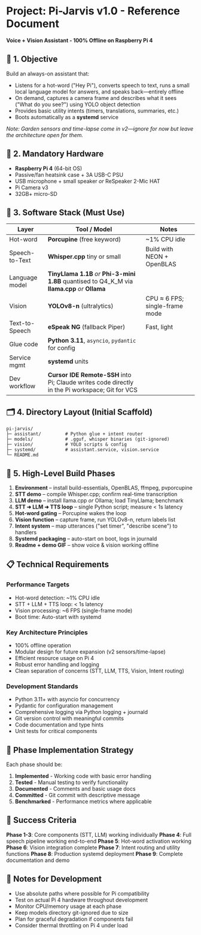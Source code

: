 # Project: Pi-Jarvis v1.0 - Reference Document

**Voice + Vision Assistant - 100% Offline on Raspberry Pi 4**

## 🏁 1. Objective

Build an always-on assistant that:
- Listens for a hot-word ("Hey Pi"), converts speech to text, runs a small local language model for answers, and speaks back—entirely offline
- On demand, captures a camera frame and describes what it sees ("What do you see?") using YOLO object detection
- Provides basic utility intents (timers, translations, summaries, etc.)
- Boots automatically as a **systemd** service

*Note: Garden sensors and time-lapse come in v2—ignore for now but leave the architecture open for them.*

## 🧩 2. Mandatory Hardware

- **Raspberry Pi 4** (64-bit OS)
- Passive/fan heatsink case + 3A USB-C PSU
- USB microphone + small speaker *or* ReSpeaker 2-Mic HAT
- Pi Camera v3
- 32GB+ micro-SD

## 🔧 3. Software Stack (Must Use)

| Layer | Tool / Model | Notes |
|-------|-------------|-------|
| Hot-word | **Porcupine** (free keyword) | ~1% CPU idle |
| Speech-to-Text | **Whisper.cpp** tiny or small | Build with NEON + OpenBLAS |
| Language model | **TinyLlama 1.1B** *or* **Phi-3-mini 1.8B** quantised to Q4_K_M via **llama.cpp** *or* **Ollama** | |
| Vision | **YOLOv8-n** (ultralytics) | CPU ≈ 6 FPS; single-frame mode |
| Text-to-Speech | **eSpeak NG** (fallback Piper) | Fast, light |
| Glue code | **Python 3.11**, `asyncio`, `pydantic` for config | |
| Service mgmt | **systemd** units | |
| Dev workflow | **Cursor IDE Remote-SSH** into Pi; Claude writes code directly in the Pi workspace; Git for VCS | |

## 🗂️ 4. Directory Layout (Initial Scaffold)

```
pi-jarvis/
├─ assistant/         # Python glue + intent router
├─ models/            # .gguf, whisper binaries (git-ignored)
├─ vision/            # YOLO scripts & config
├─ systemd/           # assistant.service, vision.service
└─ README.md
```

## 🚀 5. High-Level Build Phases

1. **Environment** – install build-essentials, OpenBLAS, ffmpeg, pvporcupine
2. **STT demo** – compile Whisper.cpp; confirm real-time transcription
3. **LLM demo** – install llama.cpp *or* Ollama; load TinyLlama; benchmark
4. **STT ➜ LLM ➜ TTS loop** – single Python script; measure < 1s latency
5. **Hot-word gating** – Porcupine wakes the loop
6. **Vision function** – capture frame, run YOLOv8-n, return labels list
7. **Intent system** – map utterances ("set timer", "describe scene") to handlers
8. **Systemd packaging** – auto-start on boot, logs in journald
9. **Readme + demo GIF** – show voice & vision working offline

## 📋 Technical Requirements

### Performance Targets
- Hot-word detection: ~1% CPU idle
- STT + LLM + TTS loop: < 1s latency
- Vision processing: ~6 FPS (single-frame mode)
- Boot time: Auto-start with systemd

### Key Architecture Principles
- 100% offline operation
- Modular design for future expansion (v2 sensors/time-lapse)
- Efficient resource usage on Pi 4
- Robust error handling and logging
- Clean separation of concerns (STT, LLM, TTS, Vision, Intent routing)

### Development Standards
- Python 3.11+ with asyncio for concurrency
- Pydantic for configuration management
- Comprehensive logging via Python logging + journald
- Git version control with meaningful commits
- Code documentation and type hints
- Unit tests for critical components

## 🔄 Phase Implementation Strategy

Each phase should be:
1. **Implemented** - Working code with basic error handling
2. **Tested** - Manual testing to verify functionality
3. **Documented** - Comments and basic usage docs
4. **Committed** - Git commit with descriptive message
5. **Benchmarked** - Performance metrics where applicable

## 🎯 Success Criteria

**Phase 1-3**: Core components (STT, LLM) working individually
**Phase 4**: Full speech pipeline working end-to-end
**Phase 5**: Hot-word activation working
**Phase 6**: Vision integration complete
**Phase 7**: Intent routing and utility functions
**Phase 8**: Production systemd deployment
**Phase 9**: Complete documentation and demo

## 📝 Notes for Development

- Use absolute paths where possible for Pi compatibility
- Test on actual Pi 4 hardware throughout development
- Monitor CPU/memory usage at each phase
- Keep models directory git-ignored due to size
- Plan for graceful degradation if components fail
- Consider thermal throttling on Pi 4 under load